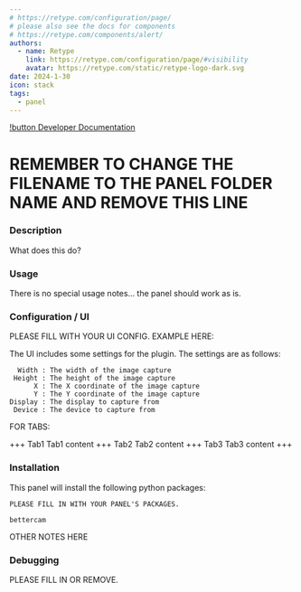 ```yaml
---
# https://retype.com/configuration/page/
# please also see the docs for components 
# https://retype.com/components/alert/
authors: 
  - name: Retype
    link: https://retype.com/configuration/page/#visibility
    avatar: https://retype.com/static/retype-logo-dark.svg
date: 2024-1-30
icon: stack
tags:
  - panel
---
```


[!button Developer Documentation](Docs.md)
# REMEMBER TO CHANGE THE FILENAME TO THE PANEL FOLDER NAME AND REMOVE THIS LINE
### Description
What does this do?

### Usage
There is no special usage notes... the panel should work as is.

### Configuration / UI

PLEASE FILL WITH YOUR UI CONFIG. EXAMPLE HERE:

The UI includes some settings for the plugin. The settings are as follows:
```
  Width : The width of the image capture
 Height : The height of the image capture
      X : The X coordinate of the image capture
      Y : The Y coordinate of the image capture
Display : The display to capture from
 Device : The device to capture from
```

FOR TABS:

+++ Tab1
Tab1 content
+++ Tab2
Tab2 content
+++ Tab3
Tab3 content
+++


### Installation
This panel will install the following python packages:
```
PLEASE FILL IN WITH YOUR PANEL'S PACKAGES.

bettercam
```

OTHER NOTES HERE

### Debugging
PLEASE FILL IN OR REMOVE.